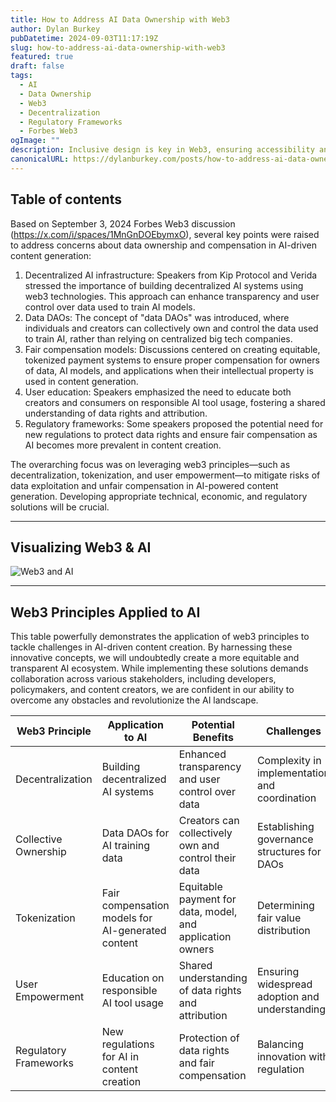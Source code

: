 ```yaml
---
title: How to Address AI Data Ownership with Web3
author: Dylan Burkey
pubDatetime: 2024-09-03T11:17:19Z
slug: how-to-address-ai-data-ownership-with-web3
featured: true
draft: false
tags:
  - AI
  - Data Ownership
  - Web3
  - Decentralization
  - Regulatory Frameworks
  - Forbes Web3
ogImage: ""
description: Inclusive design is key in Web3, ensuring accessibility and equity. Discover how to embed these principles from the start for all users.
canonicalURL: https://dylanburkey.com/posts/how-to-address-ai-data-ownership-with-web3
---
```




## Table of contents

Based on September 3, 2024 Forbes Web3 discussion (https://x.com/i/spaces/1MnGnDOEbymxO), several key points were raised to address concerns about data ownership and compensation in AI-driven content generation:

1. Decentralized AI infrastructure: Speakers from Kip Protocol and Verida stressed the importance of building decentralized AI systems using web3 technologies. This approach can enhance transparency and user control over data used to train AI models.
2. Data DAOs: The concept of "data DAOs" was introduced, where individuals and creators can collectively own and control the data used to train AI, rather than relying on centralized big tech companies.
3. Fair compensation models: Discussions centered on creating equitable, tokenized payment systems to ensure proper compensation for owners of data, AI models, and applications when their intellectual property is used in content generation.
4. User education: Speakers emphasized the need to educate both creators and consumers on responsible AI tool usage, fostering a shared understanding of data rights and attribution.
5. Regulatory frameworks: Some speakers proposed the potential need for new regulations to protect data rights and ensure fair compensation as AI becomes more prevalent in content creation.

The overarching focus was on leveraging web3 principles—such as decentralization, tokenization, and user empowerment—to mitigate risks of data exploitation and unfair compensation in AI-powered content generation. Developing appropriate technical, economic, and regulatory solutions will be crucial.

---

## Visualizing Web3 & AI

![Web3 and AI](@assets/images/ai-and-web3.webp)

---

## Web3 Principles Applied to AI

This table powerfully demonstrates the application of web3 principles to tackle challenges in AI-driven content creation. By harnessing these innovative concepts, we will undoubtedly create a more equitable and transparent AI ecosystem. While implementing these solutions demands collaboration across various stakeholders, including developers, policymakers, and content creators, we are confident in our ability to overcome any obstacles and revolutionize the AI landscape.


| Web3 Principle | Application to AI | Potential Benefits | Challenges |
| --- | --- | --- | --- |
| Decentralization | Building decentralized AI systems | Enhanced transparency and user control over data | Complexity in implementation and coordination |
| Collective Ownership | Data DAOs for AI training data | Creators can collectively own and control their data | Establishing governance structures for DAOs |
| Tokenization | Fair compensation models for AI-generated content | Equitable payment for data, model, and application owners | Determining fair value distribution |
| User Empowerment | Education on responsible AI tool usage | Shared understanding of data rights and attribution | Ensuring widespread adoption and understanding |
| Regulatory Frameworks | New regulations for AI in content creation | Protection of data rights and fair compensation | Balancing innovation with regulation |